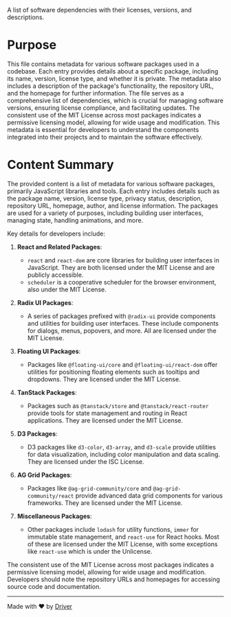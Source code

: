 <!--------------------------------------------------------------------------------->
<!-- IMPORTANT: This file is auto-generated by Driver (https://driver.ai). -------->
<!-- Manual edits may be overwritten on future commits. --------------------------->
<!--------------------------------------------------------------------------------->

A list of software dependencies with their licenses, versions, and descriptions.

# Purpose
This file contains metadata for various software packages used in a codebase. Each entry provides details about a specific package, including its name, version, license type, and whether it is private. The metadata also includes a description of the package's functionality, the repository URL, and the homepage for further information. The file serves as a comprehensive list of dependencies, which is crucial for managing software versions, ensuring license compliance, and facilitating updates. The consistent use of the MIT License across most packages indicates a permissive licensing model, allowing for wide usage and modification. This metadata is essential for developers to understand the components integrated into their projects and to maintain the software effectively.
# Content Summary
The provided content is a list of metadata for various software packages, primarily JavaScript libraries and tools. Each entry includes details such as the package name, version, license type, privacy status, description, repository URL, homepage, author, and license information. The packages are used for a variety of purposes, including building user interfaces, managing state, handling animations, and more.

Key details for developers include:

1. **React and Related Packages**: 
   - `react` and `react-dom` are core libraries for building user interfaces in JavaScript. They are both licensed under the MIT License and are publicly accessible.
   - `scheduler` is a cooperative scheduler for the browser environment, also under the MIT License.

2. **Radix UI Packages**: 
   - A series of packages prefixed with `@radix-ui` provide components and utilities for building user interfaces. These include components for dialogs, menus, popovers, and more. All are licensed under the MIT License.

3. **Floating UI Packages**: 
   - Packages like `@floating-ui/core` and `@floating-ui/react-dom` offer utilities for positioning floating elements such as tooltips and dropdowns. They are licensed under the MIT License.

4. **TanStack Packages**: 
   - Packages such as `@tanstack/store` and `@tanstack/react-router` provide tools for state management and routing in React applications. They are licensed under the MIT License.

5. **D3 Packages**: 
   - D3 packages like `d3-color`, `d3-array`, and `d3-scale` provide utilities for data visualization, including color manipulation and data scaling. They are licensed under the ISC License.

6. **AG Grid Packages**: 
   - Packages like `@ag-grid-community/core` and `@ag-grid-community/react` provide advanced data grid components for various frameworks. They are licensed under the MIT License.

7. **Miscellaneous Packages**: 
   - Other packages include `lodash` for utility functions, `immer` for immutable state management, and `react-use` for React hooks. Most of these are licensed under the MIT License, with some exceptions like `react-use` which is under the Unlicense.

The consistent use of the MIT License across most packages indicates a permissive licensing model, allowing for wide usage and modification. Developers should note the repository URLs and homepages for accessing source code and documentation.

---
Made with ❤️ by [Driver](https://www.driver.ai/)